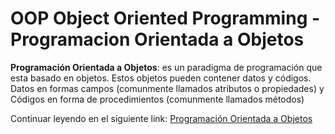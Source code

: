 # OOP Object Oriented Programming - Programacion Orientada a Objetos
**Programación Orientada a Objetos**: es un paradigma de programación que esta basado en objetos. Estos objetos pueden contener datos y códigos. Datos en formas campos (comunmente llamados atributos o propiedades) y Códigos en forma de procedimientos (comunmente llamados métodos)

Continuar leyendo en el siguiente link: [Programación Orientada a Objetos](https://blog.josedromero.com/programacion-orientada-a-objetos-en-ingles-object-oriented-programming/)
